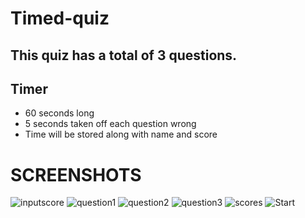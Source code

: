 # Timed-quiz
This quiz has a total of 3 questions.
--
Timer
--
* 60 seconds long
* 5 seconds taken off each question wrong
* Time will be stored along with name and score

# SCREENSHOTS
![inputscore](https://user-images.githubusercontent.com/73362190/103018733-b0552f80-4513-11eb-871d-e1c7cc54b5bc.PNG)
![question1](https://user-images.githubusercontent.com/73362190/103018793-c662f000-4513-11eb-95b5-3d88eb6e7b7a.PNG)
![question2](https://user-images.githubusercontent.com/73362190/103018813-ccf16780-4513-11eb-9079-b2bac64dc57b.PNG)
![question3](https://user-images.githubusercontent.com/73362190/103018834-d4187580-4513-11eb-8e22-ab503af5ee11.PNG)
![scores](https://user-images.githubusercontent.com/73362190/103018852-db3f8380-4513-11eb-9975-21a2cb6f7bae.PNG)
![Start](https://user-images.githubusercontent.com/73362190/103018866-e1356480-4513-11eb-9467-7a385cc225e8.PNG)
